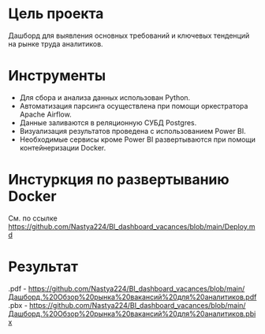 # Цель проекта
Дашборд для выявления основных требований и ключевых тенденций на рынке труда аналитиков.

# Инструменты
* Для сбора и анализа данных  использован Python.
* Автоматизация парсинга осуществлена при помощи оркестратора Apache Airflow.
* Данные заливаются в реляционную СУБД Postgres.
* Визуализация результатов проведена с использованием Power BI.
* Необходимые сервисы кроме Power BI развертываются при помощи контейнеризации Docker.

# Инстуркция по развертыванию Docker
См. по ссылке https://github.com/Nastya224/BI_dashboard_vacances/blob/main/Deploy.md

# Результат
.pdf - https://github.com/Nastya224/BI_dashboard_vacances/blob/main/Дашборд.%20Обзор%20рынка%20вакансий%20для%20аналитиков.pdf
.pbx - https://github.com/Nastya224/BI_dashboard_vacances/blob/main/Дашборд.%20Обзор%20рынка%20вакансий%20для%20аналитиков.pbix
